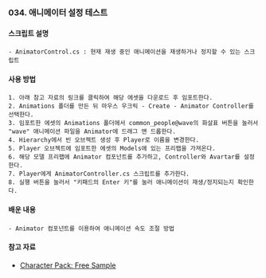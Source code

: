 ### 034. 애니메이터 설정 테스트


#### 스크립트 설명 
	- AnimatorControl.cs : 현재 재생 중인 애니메이션을 재생하거나 정지할 수 있는 스크립트


#### 사용 방법 
	1. 아래 참고 자료의 링크를 클릭하여 해당 에셋을 다운로드 후 임포트한다.
	2. Animations 폴더를 만든 뒤 마우스 우크릭 - Create - Animator Controller를 선택한다.
	3. 임포트한 에셋의 Animations 폴더에서 common_people@wave의 화살표 버튼을 눌러서 "wave" 애니메이션 파일을 Animator에 드래그 앤 드롭한다.
	4. Hierarchy에서 빈 오브젝트 생성 후 Player로 이름을 변경한다.
	5. Player 오브젝트에 임포트한 에셋의 Models에 있는 프리팹을 가져온다.
	6. 해당 모델 프리팹에 Animator 컴포넌트를 추가하고, Controller와 Avartar를 설정한다.
	7. Player에게 AnimatorController.cs 스크립트를 추가한다.
	8. 실행 버튼을 눌러서 "키패드의 Enter 키"를 눌러 애니메이션이 재생/정지되는지 확인한다. 


#### 배운 내용 
	- Animator 컴포넌트를 이용하여 애니메이션 속도 조절 방법


#### 참고 자료
 - [Character Pack: Free Sample](https://assetstore.unity.com/packages/3d/characters/humanoids/character-pack-free-sample-79870)